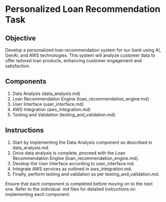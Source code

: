 # Personalized Loan Recommendation Task

## Objective
Develop a personalized loan recommendation system for our bank using AI, GenAI, and AWS technologies. This system will analyze customer data to offer tailored loan products, enhancing customer engagement and satisfaction.

## Components
1. Data Analysis (data_analysis.md)
2. Loan Recommendation Engine (loan_recommendation_engine.md)
3. User Interface (user_interface.md)
4. AWS Integration (aws_integration.md)
5. Testing and Validation (testing_and_validation.md)

## Instructions
1. Start by implementing the Data Analysis component as described in data_analysis.md.
2. Once data analysis is complete, proceed with the Loan Recommendation Engine (loan_recommendation_engine.md).
3. Develop the User Interface according to user_interface.md.
4. Integrate AWS services as outlined in aws_integration.md.
5. Finally, perform testing and validation as per testing_and_validation.md.

Ensure that each component is completed before moving on to the next one. Refer to the individual .md files for detailed instructions on implementing each component.